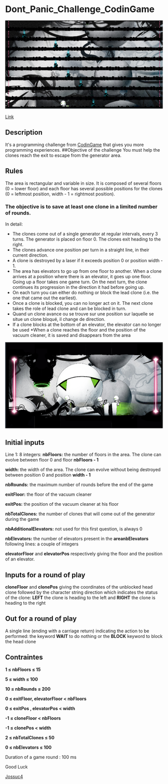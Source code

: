 # Dont_Panic_Challenge_CodinGame

![Don't Panic Challenge screenshot](https://github.com/Jossuc4/Dont_Panic_Challenge_CodinGame/blob/main/images/DontPanic.PNG)


[Link](https://www.codingame.com/ide/puzzle/don't-panic-episode-1)


## Description

It's a programming challenge from [CodinGame](https://www.codingame.com) that gives you more programming experiences.
##Objective of the challenge
You must help the clones reach the exit to escape from the generator area.
## Rules
The area is rectangular and variable in size. It is composed of several floors (0 = lower floor) and each floor has several possible positions for the clones (0 = leftmost position, width - 1 = rightmost position).

### The objective is to save at least one clone in a limited number of rounds.
In detail:

* The clones come out of a single generator at regular intervals, every 3 turns. The generator is placed on floor 0. The clones exit heading to the right. 
* The clones advance one position per turn in a straight line, in their current direction. 
* A clone is destroyed by a laser if it exceeds position 0 or position width - 1.
* The area has elevators to go up from one floor to another. When a clone arrives at a position where there is an elevator, it goes up one floor. Going up a floor takes one game turn. On the next turn, the clone continues its progression in the direction it had before going up.
* On each turn you can either do nothing or block the lead clone (i.e. the one that came out the earliest).
* Once a clone is blocked, you can no longer act on it. The next clone takes the role of lead clone and can be blocked in turn.
* Quand un clone avance ou se trouve sur une position sur laquelle se situe un clone bloqué, il change de direction.
* If a clone blocks at the bottom of an elevator, the elevator can no longer be used
*When a clone reaches the floor and the position of the vacuum cleaner, it is saved and disappears from the area

![Level 1 Don't Panic Challenge](https://github.com/Jossuc4/Dont_Panic_Challenge_CodinGame/blob/main/images/Level_1.PNG)

## Initial inputs
Line 1: 8 integers: 
**nbFloors:** the number of floors in the area. The clone can evolve between floor 0 and floor **nbFloors - 1** 

**width:** the width of the area. The clone can evolve without being destroyed between position 0 and position **width - 1**

**nbRounds:** the maximum number of rounds before the end of the game 

**exitFloor:** the floor of the vacuum cleaner 

**exitPos:** the position of the vacuum cleaner at his floor

**nbTotalClones:** the number of clones that will come out of the generator during the game 

**nbAdditionalElevators:** not used for this first question, is always 0 

**nbElevators:** the number of elevators present in the **areanbElevators** following lines: a couple of integers

**elevatorFloor** and **elevatorPos** respectively giving the floor and the position of an elevator.

## Inputs for a round of play
**cloneFloor** and **clonePos** giving the coordinates of the unblocked head clone followed by the character string direction which indicates the status of the clone: **LEFT** the clone is heading to the left and **RIGHT** the clone is heading to the right
## Out for a round of play
A single line (ending with a carriage return) indicating the action to be performed: the keyword **WAIT** to do nothing or the **BLOCK** keyword to block the head clone
## Contraintes
**1 ≤ nbFloors ≤ 15**

**5 ≤ width ≤ 100**

**10 ≤ nbRounds ≤ 200**

**0 ≤ exitFloor, elevatorFloor < nbFloors**

**0 ≤ exitPos , elevatorPos < width**

**-1 ≤ cloneFloor < nbFloors**

**-1 ≤ clonePos < width**

**2 ≤ nbTotalClones ≤ 50**

**0 ≤ nbElevators ≤ 100**

Duration of a game round : 100 ms

Good Luck

[Jossuc4](https://github.com/Jossuc4)
